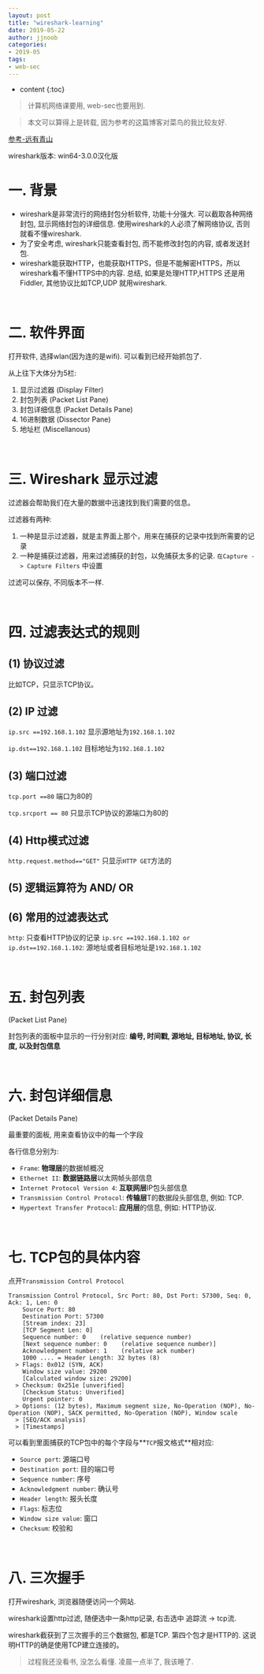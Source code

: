 ```yaml
---
layout: post
title: "wireshark-learning"
date: 2019-05-22
author: jjnoob
categories:
- 2019-05
tags:
- web-sec
---
```


* content
{:toc}

> 计算机网络课要用, web-sec也要用到.

> 本文可以算得上是转载, 因为参考的这篇博客对菜鸟的我比较友好.

[参考-远有青山](https://blog.csdn.net/holandstone/article/details/47026213)

wireshark版本: win64-3.0.0汉化版


# 一. 背景
* wireshark是非常流行的网络封包分析软件, 功能十分强大. 可以截取各种网络封包, 显示网络封包的详细信息. 使用wireshark的人必须了解网络协议, 否则就看不懂wireshark.
* 为了安全考虑, wireshark只能查看封包, 而不能修改封包的内容, 或者发送封包.
* wireshark能获取HTTP，也能获取HTTPS，但是不能解密HTTPS，所以wireshark看不懂HTTPS中的内容. 总结, 如果是处理HTTP,HTTPS 还是用Fiddler, 其他协议比如TCP,UDP 就用wireshark.

<br />

# 二. 软件界面
打开软件, 选择wlan(因为连的是wifi). 可以看到已经开始抓包了.

从上往下大体分为5栏:
1. 显示过滤器 (Display Filter)
2. 封包列表 (Packet List Pane)
3. 封包详细信息 (Packet Details Pane)
4. 16进制数据 (Dissector Pane)
5. 地址栏 (Miscellanous)


<br />

# 三. Wireshark 显示过滤

过滤器会帮助我们在大量的数据中迅速找到我们需要的信息。

过滤器有两种: 
1. 一种是显示过滤器，就是主界面上那个，用来在捕获的记录中找到所需要的记录
2. 一种是捕获过滤器，用来过滤捕获的封包，以免捕获太多的记录. `在Capture -> Capture Filters` 中设置

过滤可以保存, 不同版本不一样.

<br />

# 四. 过滤表达式的规则
## (1) 协议过滤

比如TCP，只显示TCP协议。

## (2) IP 过滤

`ip.src ==192.168.1.102` 显示源地址为`192.168.1.102`

`ip.dst==192.168.1.102` 目标地址为`192.168.1.102`

## (3) 端口过滤

`tcp.port ==80`  端口为80的

`tcp.srcport == 80`  只显示TCP协议的源端口为80的

## (4) Http模式过滤

`http.request.method=="GET"` 只显示`HTTP GET`方法的

## (5) 逻辑运算符为 AND/ OR

## (6) 常用的过滤表达式

`http`: 只查看HTTP协议的记录
`ip.src ==192.168.1.102 or ip.dst==192.168.1.102`: 源地址或者目标地址是`192.168.1.102`

<br />

# 五. 封包列表
(Packet List Pane)

封包列表的面板中显示的一行分别对应:
**编号, 时间戳, 源地址, 目标地址, 协议, 长度, 以及封包信息**

<br />

# 六. 封包详细信息 
(Packet Details Pane)

最重要的面板, 用来查看协议中的每一个字段

各行信息分别为:

* `Frame`:   **物理层**的数据帧概况
* `Ethernet II`: **数据链路层**以太网帧头部信息
* `Internet Protocol Version 4`: **互联网层**IP包头部信息
* `Transmission Control Protocol`:  **传输层**T的数据段头部信息, 例如: TCP.
* `Hypertext Transfer Protocol`:  **应用层**的信息, 例如: HTTP协议.

<br />

# 七. TCP包的具体内容
点开`Transmission Control Protocol`


```
Transmission Control Protocol, Src Port: 80, Dst Port: 57300, Seq: 0, Ack: 1, Len: 0
    Source Port: 80
    Destination Port: 57300
    [Stream index: 23]
    [TCP Segment Len: 0]
    Sequence number: 0    (relative sequence number)
    [Next sequence number: 0    (relative sequence number)]
    Acknowledgment number: 1    (relative ack number)
    1000 .... = Header Length: 32 bytes (8)
  > Flags: 0x012 (SYN, ACK)
    Window size value: 29200
    [Calculated window size: 29200]
  > Checksum: 0x251e [unverified]
    [Checksum Status: Unverified]
    Urgent pointer: 0
  > Options: (12 bytes), Maximum segment size, No-Operation (NOP), No-Operation (NOP), SACK permitted, No-Operation (NOP), Window scale
  > [SEQ/ACK analysis]
  > [Timestamps]
```


可以看到里面捕获的TCP包中的每个字段与**`TCP`报文格式**相对应:
* `Source port`: 源端口号
* `Destination port`: 目的端口号
* `Sequence number`: 序号
* `Acknowledgment number`: 确认号
* `Header length`: 报头长度
* `Flags`: 标志位
* `Window size value`: 窗口
* `Checksum`: 校验和


<br />

# 八. 三次握手
打开wireshark, 浏览器随便访问一个网站.

wireshark设置http过滤, 随便选中一条http记录, 右击选中 追踪流 -> tcp流.


wireshark截获到了三次握手的三个数据包, 都是TCP. 第四个包才是HTTP的. 这说明HTTP的确是使用TCP建立连接的。

> 过程我还没看书, 没怎么看懂. 凌晨一点半了, 我该睡了.

